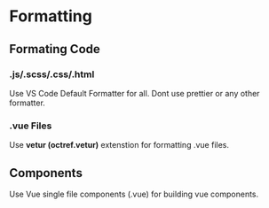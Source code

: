 # Formatting

## Formating Code

### .js/.scss/.css/.html

Use VS Code Default Formatter for all. Dont use prettier or any other formatter.

### .vue Files

Use **vetur (octref.vetur)** extenstion for formatting .vue files.

## Components

Use Vue single file components (.vue) for building vue components.